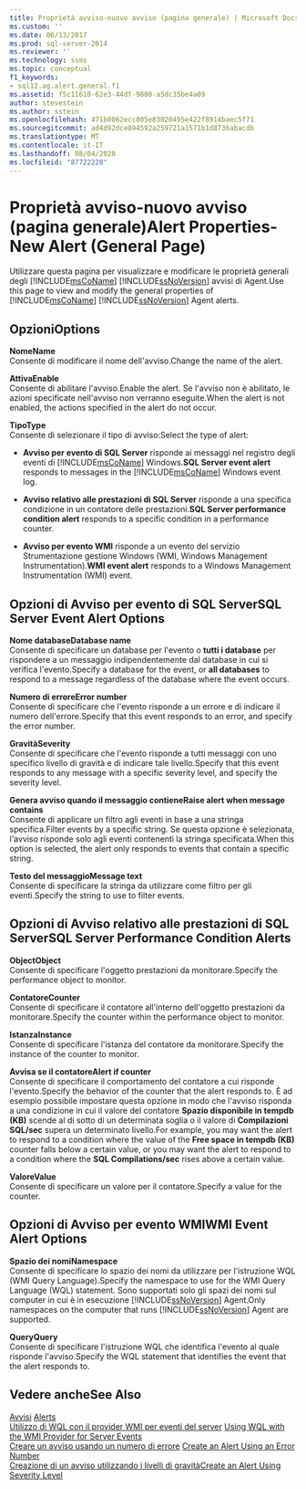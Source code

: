 ```yaml
---
title: Proprietà avviso-nuovo avviso (pagina generale) | Microsoft Docs
ms.custom: ''
ms.date: 06/13/2017
ms.prod: sql-server-2014
ms.reviewer: ''
ms.technology: ssms
ms.topic: conceptual
f1_keywords:
- sql12.ag.alert.general.f1
ms.assetid: f5c11610-62e3-44df-9800-a5dc35be4a09
author: stevestein
ms.author: sstein
ms.openlocfilehash: 471b0062ecc805e83020495e422f8914baec5f71
ms.sourcegitcommit: ad4d92dce894592a259721a1571b1d8736abacdb
ms.translationtype: MT
ms.contentlocale: it-IT
ms.lasthandoff: 08/04/2020
ms.locfileid: "87722228"
---
```

# <a name="alert-properties-new-alert-general-page"></a><span data-ttu-id="10bf5-102">Proprietà avviso-nuovo avviso (pagina generale)</span><span class="sxs-lookup"><span data-stu-id="10bf5-102">Alert Properties-New Alert (General Page)</span></span>
  <span data-ttu-id="10bf5-103">Utilizzare questa pagina per visualizzare e modificare le proprietà generali degli [!INCLUDE[msCoName](../../includes/msconame-md.md)] [!INCLUDE[ssNoVersion](../../includes/ssnoversion-md.md)] avvisi di Agent.</span><span class="sxs-lookup"><span data-stu-id="10bf5-103">Use this page to view and modify the general properties of [!INCLUDE[msCoName](../../includes/msconame-md.md)] [!INCLUDE[ssNoVersion](../../includes/ssnoversion-md.md)] Agent alerts.</span></span>  
  
## <a name="options"></a><span data-ttu-id="10bf5-104">Opzioni</span><span class="sxs-lookup"><span data-stu-id="10bf5-104">Options</span></span>  
 <span data-ttu-id="10bf5-105">**Nome**</span><span class="sxs-lookup"><span data-stu-id="10bf5-105">**Name**</span></span>  
 <span data-ttu-id="10bf5-106">Consente di modificare il nome dell'avviso.</span><span class="sxs-lookup"><span data-stu-id="10bf5-106">Change the name of the alert.</span></span>  
  
 <span data-ttu-id="10bf5-107">**Attiva**</span><span class="sxs-lookup"><span data-stu-id="10bf5-107">**Enable**</span></span>  
 <span data-ttu-id="10bf5-108">Consente di abilitare l'avviso.</span><span class="sxs-lookup"><span data-stu-id="10bf5-108">Enable the alert.</span></span> <span data-ttu-id="10bf5-109">Se l'avviso non è abilitato, le azioni specificate nell'avviso non verranno eseguite.</span><span class="sxs-lookup"><span data-stu-id="10bf5-109">When the alert is not enabled, the actions specified in the alert do not occur.</span></span>  
  
 <span data-ttu-id="10bf5-110">**Tipo**</span><span class="sxs-lookup"><span data-stu-id="10bf5-110">**Type**</span></span>  
 <span data-ttu-id="10bf5-111">Consente di selezionare il tipo di avviso:</span><span class="sxs-lookup"><span data-stu-id="10bf5-111">Select the type of alert:</span></span>  
  
-   <span data-ttu-id="10bf5-112">**Avviso per evento di SQL Server** risponde ai messaggi nel registro degli eventi di [!INCLUDE[msCoName](../../includes/msconame-md.md)] Windows.</span><span class="sxs-lookup"><span data-stu-id="10bf5-112">**SQL Server event alert** responds to messages in the [!INCLUDE[msCoName](../../includes/msconame-md.md)] Windows event log.</span></span>  
  
-   <span data-ttu-id="10bf5-113">**Avviso relativo alle prestazioni di SQL Server** risponde a una specifica condizione in un contatore delle prestazioni.</span><span class="sxs-lookup"><span data-stu-id="10bf5-113">**SQL Server performance condition alert** responds to a specific condition in a performance counter.</span></span>  
  
-   <span data-ttu-id="10bf5-114">**Avviso per evento WMI** risponde a un evento del servizio Strumentazione gestione Windows (WMI, Windows Management Instrumentation).</span><span class="sxs-lookup"><span data-stu-id="10bf5-114">**WMI event alert** responds to a Windows Management Instrumentation (WMI) event.</span></span>  
  
## <a name="sql-server-event-alert-options"></a><span data-ttu-id="10bf5-115">Opzioni di Avviso per evento di SQL Server</span><span class="sxs-lookup"><span data-stu-id="10bf5-115">SQL Server Event Alert Options</span></span>  
 <span data-ttu-id="10bf5-116">**Nome database**</span><span class="sxs-lookup"><span data-stu-id="10bf5-116">**Database name**</span></span>  
 <span data-ttu-id="10bf5-117">Consente di specificare un database per l'evento o **tutti i database** per rispondere a un messaggio indipendentemente dal database in cui si verifica l'evento.</span><span class="sxs-lookup"><span data-stu-id="10bf5-117">Specify a database for the event, or **all databases** to respond to a message regardless of the database where the event occurs.</span></span>  
  
 <span data-ttu-id="10bf5-118">**Numero di errore**</span><span class="sxs-lookup"><span data-stu-id="10bf5-118">**Error number**</span></span>  
 <span data-ttu-id="10bf5-119">Consente di specificare che l'evento risponde a un errore e di indicare il numero dell'errore.</span><span class="sxs-lookup"><span data-stu-id="10bf5-119">Specify that this event responds to an error, and specify the error number.</span></span>  
  
 <span data-ttu-id="10bf5-120">**Gravità**</span><span class="sxs-lookup"><span data-stu-id="10bf5-120">**Severity**</span></span>  
 <span data-ttu-id="10bf5-121">Consente di specificare che l'evento risponde a tutti messaggi con uno specifico livello di gravità e di indicare tale livello.</span><span class="sxs-lookup"><span data-stu-id="10bf5-121">Specify that this event responds to any message with a specific severity level, and specify the severity level.</span></span>  
  
 <span data-ttu-id="10bf5-122">**Genera avviso quando il messaggio contiene**</span><span class="sxs-lookup"><span data-stu-id="10bf5-122">**Raise alert when message contains**</span></span>  
 <span data-ttu-id="10bf5-123">Consente di applicare un filtro agli eventi in base a una stringa specifica.</span><span class="sxs-lookup"><span data-stu-id="10bf5-123">Filter events by a specific string.</span></span> <span data-ttu-id="10bf5-124">Se questa opzione è selezionata, l'avviso risponde solo agli eventi contenenti la stringa specificata.</span><span class="sxs-lookup"><span data-stu-id="10bf5-124">When this option is selected, the alert only responds to events that contain a specific string.</span></span>  
  
 <span data-ttu-id="10bf5-125">**Testo del messaggio**</span><span class="sxs-lookup"><span data-stu-id="10bf5-125">**Message text**</span></span>  
 <span data-ttu-id="10bf5-126">Consente di specificare la stringa da utilizzare come filtro per gli eventi.</span><span class="sxs-lookup"><span data-stu-id="10bf5-126">Specify the string to use to filter events.</span></span>  
  
## <a name="sql-server-performance-condition-alerts"></a><span data-ttu-id="10bf5-127">Opzioni di Avviso relativo alle prestazioni di SQL Server</span><span class="sxs-lookup"><span data-stu-id="10bf5-127">SQL Server Performance Condition Alerts</span></span>  
 <span data-ttu-id="10bf5-128">**Object**</span><span class="sxs-lookup"><span data-stu-id="10bf5-128">**Object**</span></span>  
 <span data-ttu-id="10bf5-129">Consente di specificare l'oggetto prestazioni da monitorare.</span><span class="sxs-lookup"><span data-stu-id="10bf5-129">Specify the performance object to monitor.</span></span>  
  
 <span data-ttu-id="10bf5-130">**Contatore**</span><span class="sxs-lookup"><span data-stu-id="10bf5-130">**Counter**</span></span>  
 <span data-ttu-id="10bf5-131">Consente di specificare il contatore all'interno dell'oggetto prestazioni da monitorare.</span><span class="sxs-lookup"><span data-stu-id="10bf5-131">Specify the counter within the performance object to monitor.</span></span>  
  
 <span data-ttu-id="10bf5-132">**Istanza**</span><span class="sxs-lookup"><span data-stu-id="10bf5-132">**Instance**</span></span>  
 <span data-ttu-id="10bf5-133">Consente di specificare l'istanza del contatore da monitorare.</span><span class="sxs-lookup"><span data-stu-id="10bf5-133">Specify the instance of the counter to monitor.</span></span>  
  
 <span data-ttu-id="10bf5-134">**Avvisa se il contatore**</span><span class="sxs-lookup"><span data-stu-id="10bf5-134">**Alert if counter**</span></span>  
 <span data-ttu-id="10bf5-135">Consente di specificare il comportamento del contatore a cui risponde l'evento.</span><span class="sxs-lookup"><span data-stu-id="10bf5-135">Specify the behavior of the counter that the alert responds to.</span></span> <span data-ttu-id="10bf5-136">È ad esempio possibile impostare questa opzione in modo che l'avviso risponda a una condizione in cui il valore del contatore **Spazio disponibile in tempdb (KB)** scende al di sotto di un determinata soglia o il valore di **Compilazioni SQL/sec** supera un determinato livello.</span><span class="sxs-lookup"><span data-stu-id="10bf5-136">For example, you may want the alert to respond to a condition where the value of the **Free space in tempdb (KB)** counter falls below a certain value, or you may want the alert to respond to a condition where the **SQL Compilations/sec** rises above a certain value.</span></span>  
  
 <span data-ttu-id="10bf5-137">**Valore**</span><span class="sxs-lookup"><span data-stu-id="10bf5-137">**Value**</span></span>  
 <span data-ttu-id="10bf5-138">Consente di specificare un valore per il contatore.</span><span class="sxs-lookup"><span data-stu-id="10bf5-138">Specify a value for the counter.</span></span>  
  
## <a name="wmi-event-alert-options"></a><span data-ttu-id="10bf5-139">Opzioni di Avviso per evento WMI</span><span class="sxs-lookup"><span data-stu-id="10bf5-139">WMI Event Alert Options</span></span>  
 <span data-ttu-id="10bf5-140">**Spazio dei nomi**</span><span class="sxs-lookup"><span data-stu-id="10bf5-140">**Namespace**</span></span>  
 <span data-ttu-id="10bf5-141">Consente di specificare lo spazio dei nomi da utilizzare per l'istruzione WQL (WMI Query Language).</span><span class="sxs-lookup"><span data-stu-id="10bf5-141">Specify the namespace to use for the WMI Query Language (WQL) statement.</span></span> <span data-ttu-id="10bf5-142">Sono supportati solo gli spazi dei nomi sul computer in cui è in esecuzione [!INCLUDE[ssNoVersion](../../includes/ssnoversion-md.md)] Agent.</span><span class="sxs-lookup"><span data-stu-id="10bf5-142">Only namespaces on the computer that runs [!INCLUDE[ssNoVersion](../../includes/ssnoversion-md.md)] Agent are supported.</span></span>  
  
 <span data-ttu-id="10bf5-143">**Query**</span><span class="sxs-lookup"><span data-stu-id="10bf5-143">**Query**</span></span>  
 <span data-ttu-id="10bf5-144">Consente di specificare l'istruzione WQL che identifica l'evento al quale risponde l'avviso.</span><span class="sxs-lookup"><span data-stu-id="10bf5-144">Specify the WQL statement that identifies the event that the alert responds to.</span></span>  
  
## <a name="see-also"></a><span data-ttu-id="10bf5-145">Vedere anche</span><span class="sxs-lookup"><span data-stu-id="10bf5-145">See Also</span></span>  
 <span data-ttu-id="10bf5-146">[Avvisi](alerts.md) </span><span class="sxs-lookup"><span data-stu-id="10bf5-146">[Alerts](alerts.md) </span></span>  
 <span data-ttu-id="10bf5-147">[Utilizzo di WQL con il provider WMI per eventi del server](../../relational-databases/wmi-provider-server-events/using-wql-with-the-wmi-provider-for-server-events.md) </span><span class="sxs-lookup"><span data-stu-id="10bf5-147">[Using WQL with the WMI Provider for Server Events](../../relational-databases/wmi-provider-server-events/using-wql-with-the-wmi-provider-for-server-events.md) </span></span>  
 <span data-ttu-id="10bf5-148">[Creare un avviso usando un numero di errore](create-an-alert-using-an-error-number.md) </span><span class="sxs-lookup"><span data-stu-id="10bf5-148">[Create an Alert Using an Error Number](create-an-alert-using-an-error-number.md) </span></span>  
 [<span data-ttu-id="10bf5-149">Creazione di un avviso utilizzando i livelli di gravità</span><span class="sxs-lookup"><span data-stu-id="10bf5-149">Create an Alert Using Severity Level</span></span>](create-an-alert-using-severity-level.md)  
  
  
